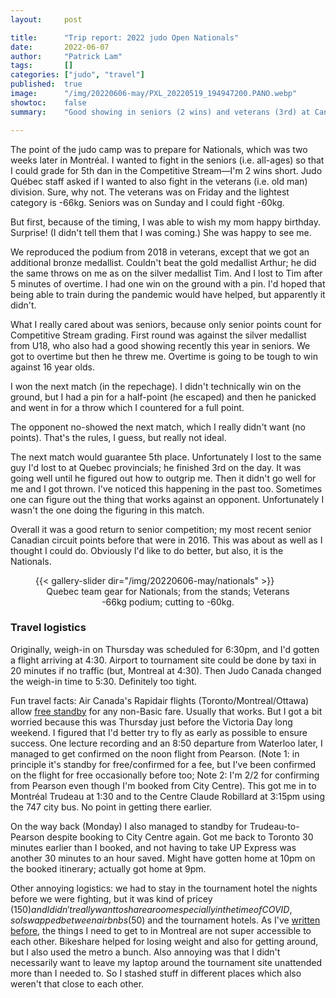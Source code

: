 ```yaml
---
layout:     post

title:      "Trip report: 2022 judo Open Nationals"
date:       2022-06-07
author:     "Patrick Lam"
tags:       []
categories: ["judo", "travel"]
published:  true
image:      "/img/20220606-may/PXL_20220519_194947200.PANO.webp"
showtoc:    false
summary:    "Good showing in seniors (2 wins) and veterans (3rd) at Canadian Open Nationals."

---
```


<style>
.post-heading h1  { color: pink; text-shadow: 2px 2px 2px grey; }
.meta { color: yellow; }
</style>

The point of the judo camp was to prepare for Nationals, which was two weeks later
in Montréal. I wanted to fight in the seniors (i.e. all-ages) so that I could grade
for 5th dan in the Competitive Stream&mdash;I'm 2 wins short. Judo Québec staff asked
if I wanted to also fight in the veterans (i.e. old man) division. Sure, why not.
The veterans was on Friday and the lightest category is -66kg. Seniors was on Sunday and
I could fight -60kg.

But first, because of the timing, I was able to wish my mom happy birthday. Surprise! 
(I didn't tell them that I was coming.) She was happy to see me.

We reproduced the podium from 2018 in veterans, except that we got an additional bronze medallist.
Couldn't beat the gold medallist Arthur; he did the same throws on me as on the silver medallist Tim.
And I lost to Tim after 5 minutes of overtime. I had one win on the ground with a pin. I'd hoped that
being able to train during the pandemic would have helped, but apparently it didn't.

What I really cared about was seniors, because only senior points count for Competitive Stream grading.
First round was against the silver medallist from U18, who also had a good showing recently this
year in seniors. We got to overtime but then he threw me. Overtime is going to be tough to win against 16 year olds.

I won the next match (in the repechage). I didn't technically win on the ground, but I had a pin for a
half-point (he escaped) and then he panicked and went in for a throw which I countered for a full point.

The opponent no-showed the next match, which I really didn't want (no points). That's the rules, 
I guess, but really not ideal.

The next match would guarantee 5th place. Unfortunately I lost to the same guy I'd lost to at Quebec
provincials; he finished 3rd on the day. It was going well until he figured out how to outgrip me.
Then it didn't go well for me and I got thrown. I've noticed this happening in the past too. Sometimes
one can figure out the thing that works against an opponent. Unfortunately I wasn't the one doing the figuring
in this match.

Overall it was a good return to senior competition; my most recent
senior Canadian circuit points before that were in 2016. This was
about as well as I thought I could do. Obviously I'd like to do better,
but also, it is the Nationals.

<figure>
{{< gallery-slider dir="/img/20220606-may/nationals" >}}
<figcaption style="text-align:center">Quebec team gear for Nationals; from the stands; Veterans -66kg podium; cutting to -60kg.</figcaption>
</figure>


### Travel logistics

Originally, weigh-in on Thursday was scheduled for 6:30pm, and I'd gotten a flight arriving at 4:30.
Airport to tournament site could be done by taxi in 20 minutes if no traffic (but, Montreal at 4:30).
Then Judo Canada changed the weigh-in time to 5:30. Definitely too tight. 

Fun travel facts: Air Canada's Rapidair flights (Toronto/Montreal/Ottawa) allow [free standby](https://www.aircanada.com/hk/en/aco/home/book/routes-and-partners/express-service.html#/) for any non-Basic fare. Usually that works. But I got a bit worried because this was Thursday just before the Victoria Day long weekend. I figured that I'd better try to fly as early as possible to ensure success. One lecture recording and an 8:50 departure from Waterloo later, I managed to get confirmed on the noon flight from Pearson. (Note 1: in principle it's standby for free/confirmed for a fee, but I've been confirmed on the flight for free occasionally before too; Note 2: I'm 2/2 for confirming from Pearson even though I'm booked from City Centre). This got me in to Montréal Trudeau at 1:30 and to the Centre Claude Robillard at 3:15pm using the 747 city bus. No point in getting there earlier.

On the way back (Monday) I also managed to standby for Trudeau-to-Pearson despite booking to City Centre again. Got me back to Toronto 30 minutes earlier than I booked, and not having to take UP Express was another 30 minutes to an hour saved. Might have gotten home at 10pm on the booked itinerary; actually got home at 9pm.

Other annoying logistics: we had to stay in the tournament hotel the
nights before we were fighting, but it was kind of pricey ($150) and I
didn't really want to share a room especially in the time of COVID, so
I swapped between airbnbs ($50) and the tournament hotels. As I've
[written before](/post/20211226-urban-living-part-ii-montreal/), the
things I need to get to in Montreal are not super accessible to each
other. Bikeshare helped for losing weight and also for getting around,
but I also used the metro a bunch. Also annoying was that I didn't necessarily
want to leave my laptop around the tournament site unattended more than I needed to. 
So I stashed stuff in different places which also weren't that close to each other.
